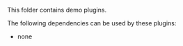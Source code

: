 This folder contains demo plugins.

The following dependencies can be used by these plugins:
- none
